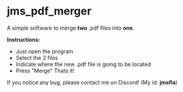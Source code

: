 # jms_pdf_merger

A simple software to merge **two** .pdf files into **one**.

**Instructions:**
 - Just open the program
 - Select the 2 files
 - Indicate where the new .pdf file is going to be located
 - Press "Merge"
Thats it!

If you notice any bug, please contact me on Discord! (My id: **jmsfla**)
